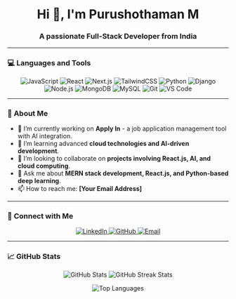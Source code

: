 <h1 align="center">Hi 👋, I'm Purushothaman M</h1>
<h3 align="center">A passionate Full-Stack Developer from India</h3>

---

### 💻 **Languages and Tools**

<p align="center">
  <img src="https://img.shields.io/badge/JavaScript-F7DF1E?style=for-the-badge&logo=javascript&logoColor=black" alt="JavaScript" />
  <img src="https://img.shields.io/badge/React-61DAFB?style=for-the-badge&logo=react&logoColor=black" alt="React" />
  <img src="https://img.shields.io/badge/Next.js-000000?style=for-the-badge&logo=next.js&logoColor=white" alt="Next.js" />
  <img src="https://img.shields.io/badge/TailwindCSS-38B2AC?style=for-the-badge&logo=tailwind-css&logoColor=white" alt="TailwindCSS" />
  <img src="https://img.shields.io/badge/Python-3776AB?style=for-the-badge&logo=python&logoColor=white" alt="Python" />
  <img src="https://img.shields.io/badge/Django-092E20?style=for-the-badge&logo=django&logoColor=white" alt="Django" />
  <img src="https://img.shields.io/badge/Node.js-339933?style=for-the-badge&logo=node.js&logoColor=white" alt="Node.js" />
  <img src="https://img.shields.io/badge/MongoDB-47A248?style=for-the-badge&logo=mongodb&logoColor=white" alt="MongoDB" />
  <img src="https://img.shields.io/badge/MySQL-4479A1?style=for-the-badge&logo=mysql&logoColor=white" alt="MySQL" />
  <img src="https://img.shields.io/badge/Git-F05032?style=for-the-badge&logo=git&logoColor=white" alt="Git" />
  <img src="https://img.shields.io/badge/VS%20Code-007ACC?style=for-the-badge&logo=visual-studio-code&logoColor=white" alt="VS Code" />
</p>

---

### 🌟 **About Me**

- 🔭 I’m currently working on **Apply In** - a job application management tool with AI integration.  
- 🌱 I’m learning advanced **cloud technologies and AI-driven development**.  
- 👯 I’m looking to collaborate on **projects involving React.js, AI, and cloud computing**.  
- 💬 Ask me about **MERN stack development, React.js, and Python-based deep learning**.  
- 📫 How to reach me: **[Your Email Address]**  

---

### 🔗 **Connect with Me**

<p align="center">
  <a href="https://linkedin.com/in/[YourLinkedInProfile]" target="_blank">
    <img src="https://img.shields.io/badge/LinkedIn-0A66C2?style=for-the-badge&logo=linkedin&logoColor=white" alt="LinkedIn" />
  </a>
  <a href="https://github.com/[YourGitHubUsername]" target="_blank">
    <img src="https://img.shields.io/badge/GitHub-181717?style=for-the-badge&logo=github&logoColor=white" alt="GitHub" />
  </a>
  <a href="mailto:[YourEmail]">
    <img src="https://img.shields.io/badge/Email-D14836?style=for-the-badge&logo=gmail&logoColor=white" alt="Email" />
  </a>
</p>

---

### 📈 **GitHub Stats**

<p align="center">
  <img src="https://github-readme-stats.vercel.app/api?username=[YourGitHubUsername]&show_icons=true&theme=radical" alt="GitHub Stats" />
  <img src="https://github-readme-streak-stats.herokuapp.com/?user=[YourGitHubUsername]&theme=radical" alt="GitHub Streak Stats" />
</p>

<p align="center">
  <img src="https://github-readme-stats.vercel.app/api/top-langs?username=[YourGitHubUsername]&show_icons=true&locale=en&layout=compact&theme=radical" alt="Top Languages" />
</p>
